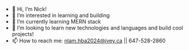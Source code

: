 - 👋 Hi, I’m Nick!
- 👀 I’m interested in learning and building
- 🌱 I’m currently learning MERN stack
- 💞️ I’m looking to learn new technologies and languages and build cool projects!
- 📫 How to reach me: nlam.hba2024@ivey.ca || 647-528-2860
